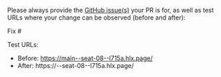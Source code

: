 Please always provide the [GitHub issue(s)](../issues) your PR is for, as well as test URLs where your change can be observed (before and after):

Fix #<gh-issue-id>

Test URLs:
- Before: https://main--seat-08--l715a.hlx.page/
- After: https://<branch>--seat-08--l715a.hlx.page/
